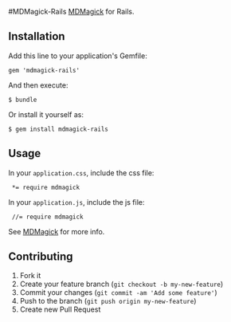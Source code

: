 #MDMagick-Rails
[MDMagick](https://github.com/fguillen/MDMagick) for Rails.

## Installation

Add this line to your application's Gemfile:

    gem 'mdmagick-rails'

And then execute:

    $ bundle

Or install it yourself as:

    $ gem install mdmagick-rails


## Usage

In your `application.css`, include the css file:

     *= require mdmagick

In your `application.js`, include the js file:

     //= require mdmagick

See [MDMagick](https://github.com/fguillen/MDMagick) for more info.

## Contributing

1. Fork it
2. Create your feature branch (`git checkout -b my-new-feature`)
3. Commit your changes (`git commit -am 'Add some feature'`)
4. Push to the branch (`git push origin my-new-feature`)
5. Create new Pull Request
